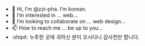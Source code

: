 - 👋 Hi, I’m @zzi-pha. I’m korean.
- 👀 I’m interested in ... web...
- 💞️ I’m looking to collaborate on ... web design...
- 📫 How to reach me ... be up to you...
- :shipit:
  누추한 곳에 귀하신 분이 오시다니 감사천만 합니다.
  
<!---
zzi-pha/zzi-pha is a ✨ special ✨ repository because its `README.md` (this file) appears on your GitHub profile.
You can click the Preview link to take a look at your changes.
--->

